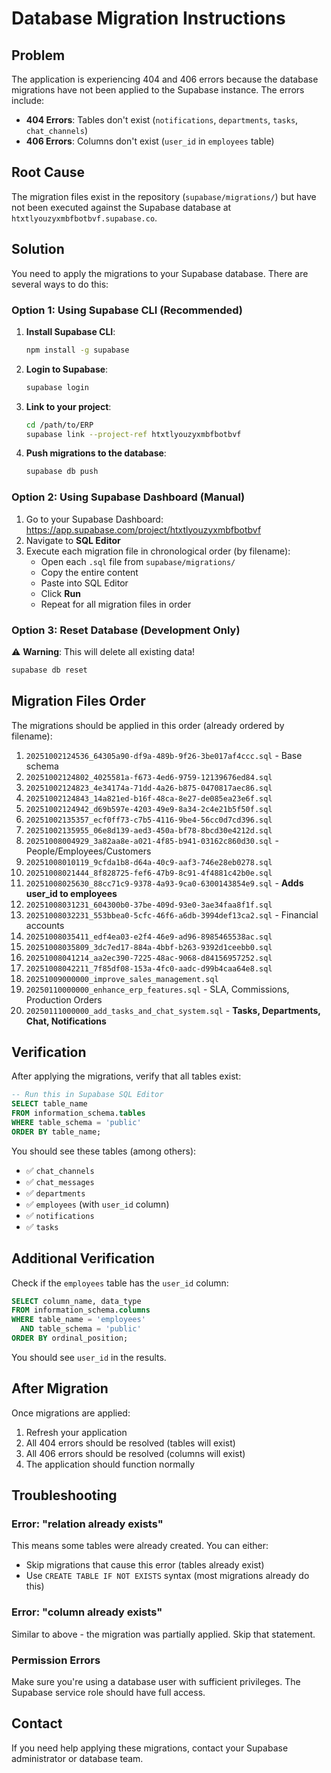 # Database Migration Instructions

## Problem

The application is experiencing 404 and 406 errors because the database migrations have not been applied to the Supabase instance. The errors include:

- **404 Errors**: Tables don't exist (`notifications`, `departments`, `tasks`, `chat_channels`)
- **406 Errors**: Columns don't exist (`user_id` in `employees` table)

## Root Cause

The migration files exist in the repository (`supabase/migrations/`) but have not been executed against the Supabase database at `htxtlyouzyxmbfbotbvf.supabase.co`.

## Solution

You need to apply the migrations to your Supabase database. There are several ways to do this:

### Option 1: Using Supabase CLI (Recommended)

1. **Install Supabase CLI**:
   ```bash
   npm install -g supabase
   ```

2. **Login to Supabase**:
   ```bash
   supabase login
   ```

3. **Link to your project**:
   ```bash
   cd /path/to/ERP
   supabase link --project-ref htxtlyouzyxmbfbotbvf
   ```

4. **Push migrations to the database**:
   ```bash
   supabase db push
   ```

### Option 2: Using Supabase Dashboard (Manual)

1. Go to your Supabase Dashboard: https://app.supabase.com/project/htxtlyouzyxmbfbotbvf
2. Navigate to **SQL Editor**
3. Execute each migration file in chronological order (by filename):
   - Open each `.sql` file from `supabase/migrations/`
   - Copy the entire content
   - Paste into SQL Editor
   - Click **Run**
   - Repeat for all migration files in order

### Option 3: Reset Database (Development Only)

⚠️ **Warning**: This will delete all existing data!

```bash
supabase db reset
```

## Migration Files Order

The migrations should be applied in this order (already ordered by filename):

1. `20251002124536_64305a90-df9a-489b-9f26-3be017af4ccc.sql` - Base schema
2. `20251002124802_4025581a-f673-4ed6-9759-12139676ed84.sql`
3. `20251002124823_4e34174a-71dd-4a26-b875-0470817aec86.sql`
4. `20251002124843_14a821ed-b16f-48ca-8e27-de085ea23e6f.sql`
5. `20251002124942_d69b597e-4203-49e9-8a34-2c4e21b5f50f.sql`
6. `20251002135357_ecf0ff73-c7b5-4116-9be4-56cc0d7cd396.sql`
7. `20251002135955_06e8d139-aed3-450a-bf78-8bcd30e4212d.sql`
8. `20251008004929_3a82aa8e-a021-4f85-b941-03162c860d30.sql` - People/Employees/Customers
9. `20251008010119_9cfda1b8-d64a-40c9-aaf3-746e28eb0278.sql`
10. `20251008021444_8f828725-fef6-47b9-8c91-4f4881c42b0e.sql`
11. `20251008025630_88cc71c9-9378-4a93-9ca0-6300143854e9.sql` - **Adds user_id to employees**
12. `20251008031231_604300b0-37be-409d-93e0-3ae34faa8f1f.sql`
13. `20251008032231_553bbea0-5cfc-46f6-a6db-3994def13ca2.sql` - Financial accounts
14. `20251008035411_edf4ea03-e2f4-46e9-ad96-8985465538ac.sql`
15. `20251008035809_3dc7ed17-884a-4bbf-b263-9392d1ceebb0.sql`
16. `20251008041214_aa2ec390-7225-48ac-9068-d84156957252.sql`
17. `20251008042211_7f85df08-153a-4fc0-aadc-d99b4caa64e8.sql`
18. `20251009000000_improve_sales_management.sql`
19. `20250110000000_enhance_erp_features.sql` - SLA, Commissions, Production Orders
20. `20250111000000_add_tasks_and_chat_system.sql` - **Tasks, Departments, Chat, Notifications**

## Verification

After applying the migrations, verify that all tables exist:

```sql
-- Run this in Supabase SQL Editor
SELECT table_name 
FROM information_schema.tables 
WHERE table_schema = 'public' 
ORDER BY table_name;
```

You should see these tables (among others):
- ✅ `chat_channels`
- ✅ `chat_messages`
- ✅ `departments`
- ✅ `employees` (with `user_id` column)
- ✅ `notifications`
- ✅ `tasks`

## Additional Verification

Check if the `employees` table has the `user_id` column:

```sql
SELECT column_name, data_type 
FROM information_schema.columns 
WHERE table_name = 'employees' 
  AND table_schema = 'public'
ORDER BY ordinal_position;
```

You should see `user_id` in the results.

## After Migration

Once migrations are applied:
1. Refresh your application
2. All 404 errors should be resolved (tables will exist)
3. All 406 errors should be resolved (columns will exist)
4. The application should function normally

## Troubleshooting

### Error: "relation already exists"
This means some tables were already created. You can either:
- Skip migrations that cause this error (tables already exist)
- Use `CREATE TABLE IF NOT EXISTS` syntax (most migrations already do this)

### Error: "column already exists"
Similar to above - the migration was partially applied. Skip that statement.

### Permission Errors
Make sure you're using a database user with sufficient privileges. The Supabase service role should have full access.

## Contact

If you need help applying these migrations, contact your Supabase administrator or database team.
